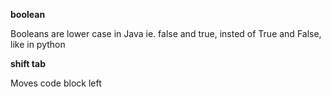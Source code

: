 
**boolean**

Booleans are lower case in Java ie. false and true, insted of True and False, like in python

**shift tab**

Moves code block left
